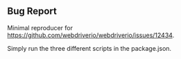 ## Bug Report

Minimal reproducer for https://github.com/webdriverio/webdriverio/issues/12434.

Simply run the three different scripts in the package.json.
